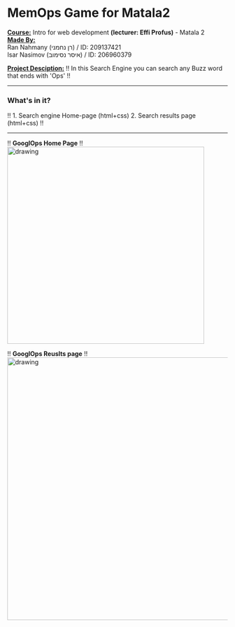 # MemOps Game for Matala2
<u>**Course:**</u> Intro for web development **(lecturer: Effi Profus)** - Matala 2  
<u>**Made By:**</u>  
Ran Nahmany (רן נחמני) / ID: 209137421  
Isar Nasimov (איסר נסימוב) / ID: 206960379

<u>**Project Desciption:**</u> !! In this Search Engine you can search any Buzz word that ends with 'Ops' !!
___


### **What's in it?**
!! 1.  Search engine Home-page (html+css)
2.  Search results page (html+css) !!

___

!! **GooglOps Home Page** !!
<img src="screenshot1.jpg" alt="drawing" width="450"/>

!! **GooglOps Reuslts page**  !!
<img src="screenshot2.jpg" alt="drawing" width="600"/>